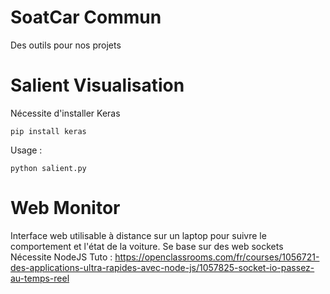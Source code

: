 # SoatCar Commun
Des outils pour nos projets  

# Salient Visualisation
Nécessite d'installer Keras
```
pip install keras
```

Usage :  
```
python salient.py
```

# Web Monitor
Interface web utilisable à distance sur un laptop pour suivre le comportement et l'état de la voiture.
Se base sur des web sockets
Nécessite NodeJS
Tuto : https://openclassrooms.com/fr/courses/1056721-des-applications-ultra-rapides-avec-node-js/1057825-socket-io-passez-au-temps-reel
